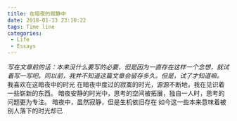 ```yaml
---
title: 在暗夜的寂静中
date: 2018-01-13 23:10:22
tags: Time line
categories: 
 - Life
 - Essays
---
```

*写在文章前的话：本来没什么要写的必要，但是因为一直存在这样一个念想，就试着写一写吧。同以前，我并不知道这篇文章会留存多久。但是，试了才知道嘛。*
    我喜欢在这暗夜中的时光
    在暗夜中度过的寂寞的时光，源源不断地，我在见识着一些崭新的东西。
    暗夜安静的时光中，思考的空间被拓展，独自一人时，思考的问题更为专注。
    暗夜中，虽然寂静，但是生机依旧存在
    如今这一些本来意味着被别人落下的时光却已
















